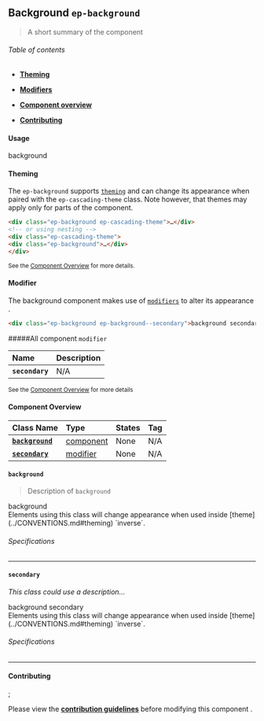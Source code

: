 ## Background `ep-background`
> A short summary of the component


###### Table of contents
- **[Theming](#theming)**
- **[Modifiers](#modifiers)**


- **[Component overview](#component-overview)**
- **[Contributing](#contributing)**



<a name=Usage></a>
#### Usage

<div class="ep-background">background</div>



<a name=Theming></a>
#### Theming

The `ep-background` supports [`theming`](../CONVENTIONS.md) and can change its
appearance when paired with the `ep-cascading-theme` class.
Note however, that themes may apply only for parts of the component.

```html
<div class="ep-background ep-cascading-theme">…</div>
<!-- or using nesting -->
<div class="ep-cascading-theme">
<div class="ep-background">…</div>
</div>
```
<sub>See the [Component Overview](#component-overview) for more details.</sub>



<a name=modifier></a>
#### Modifier


The background component makes use of
[`modifiers`](../CONVENTIONS.md#modifiers) to alter its appearance
.

```html
<div class="ep-background ep-background--secondary">background secondary</div>
```

#####All component `modifier`


| Name | Description |
|:-----|:-----|
| **`secondary`** | N/A |


<sub>See the [Component Overview](#component-overview) for more details</sub>




<a name=Component Overview></a>
#### Component Overview
| Class Name | Type | States | Tag |
|:-----|:-----|:-----|:-----|
| **[`background`](#background)** | [component](../CONVENTIONS.md#components) | None | N/A |
| **[`secondary`](#secondary)** | [modifier](../CONVENTIONS.md#modifiers) | None | N/A |




<a name=background></a>
#### `background` 
> Description of `background`
<div class="ep-background">background</div>
Elements using this class will change appearance when used inside [theme]
(../CONVENTIONS.md#theming) `inverse`.

###### Specifications


----------


<a name=secondary></a>
#### `secondary` 
*This class could use a description...*
<div class="ep-background ep-background--secondary">background secondary</div>
Elements using this class will change appearance when used inside [theme]
(../CONVENTIONS.md#theming) `inverse`.

###### Specifications


----------




<a name=Contributing></a>
#### Contributing
;

Please view the **[contribution guidelines](../CONVENTIONS.md)** before
modifying this component
.